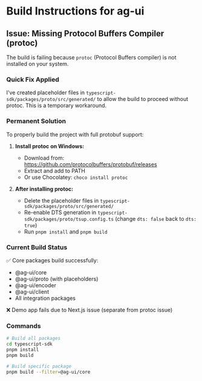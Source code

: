 # Build Instructions for ag-ui

## Issue: Missing Protocol Buffers Compiler (protoc)

The build is failing because `protoc` (Protocol Buffers compiler) is not installed on your system.

### Quick Fix Applied

I've created placeholder files in `typescript-sdk/packages/proto/src/generated/` to allow the build to proceed without protoc. This is a temporary workaround.

### Permanent Solution

To properly build the project with full protobuf support:

1. **Install protoc on Windows:**
   - Download from: https://github.com/protocolbuffers/protobuf/releases
   - Extract and add to PATH
   - Or use Chocolatey: `choco install protoc`

2. **After installing protoc:**
   - Delete the placeholder files in `typescript-sdk/packages/proto/src/generated/`
   - Re-enable DTS generation in `typescript-sdk/packages/proto/tsup.config.ts` (change `dts: false` back to `dts: true`)
   - Run `pnpm install` and `pnpm build`

### Current Build Status

✅ Core packages build successfully:
- @ag-ui/core
- @ag-ui/proto (with placeholders)
- @ag-ui/encoder
- @ag-ui/client
- All integration packages

❌ Demo app fails due to Next.js issue (separate from protoc issue)

### Commands

```bash
# Build all packages
cd typescript-sdk
pnpm install
pnpm build

# Build specific package
pnpm build --filter=@ag-ui/core
```
